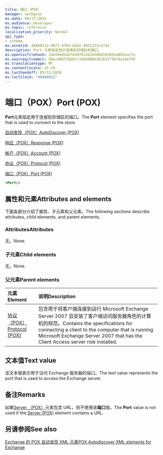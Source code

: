 ```yaml
---
title: 端口（POX）
manager: sethgros
ms.date: 09/17/2015
ms.audience: Developer
ms.topic: reference
localization_priority: Normal
api_type:
- schema
ms.assetid: 4046821a-d6f3-4764-82be-4011221ce7a3
description: Port 元素指定用于连接到存储区的端口。
ms.openlocfilehash: 2da59e03a57b44fb12d14368d1b585ba845eacfe
ms.sourcegitcommit: 88ec988f2bb67c1866d06b361615f3674a24e795
ms.translationtype: MT
ms.contentlocale: zh-CN
ms.lasthandoff: 05/31/2020
ms.locfileid: "44464012"
---
```

# <a name="port-pox"></a><span data-ttu-id="95293-103">端口（POX）</span><span class="sxs-lookup"><span data-stu-id="95293-103">Port (POX)</span></span>

<span data-ttu-id="95293-104">**Port**元素指定用于连接到存储区的端口。</span><span class="sxs-lookup"><span data-stu-id="95293-104">The **Port** element specifies the port that is used to connect to the store.</span></span> 
  
[<span data-ttu-id="95293-105">自动发现（POX）</span><span class="sxs-lookup"><span data-stu-id="95293-105">AutoDiscover (POX)</span></span>](autodiscover-pox.md)
  
[<span data-ttu-id="95293-106">响应（POX）</span><span class="sxs-lookup"><span data-stu-id="95293-106">Response (POX)</span></span>](response-pox.md)
  
[<span data-ttu-id="95293-107">帐户（POX）</span><span class="sxs-lookup"><span data-stu-id="95293-107">Account (POX)</span></span>](account-pox.md)
  
[<span data-ttu-id="95293-108">协议（POX）</span><span class="sxs-lookup"><span data-stu-id="95293-108">Protocol (POX)</span></span>](protocol-pox.md)
  
[<span data-ttu-id="95293-109">端口（POX）</span><span class="sxs-lookup"><span data-stu-id="95293-109">Port (POX)</span></span>](port-pox.md)
  
```xml
<Port/>
```

## <a name="attributes-and-elements"></a><span data-ttu-id="95293-110">属性和元素</span><span class="sxs-lookup"><span data-stu-id="95293-110">Attributes and elements</span></span>

<span data-ttu-id="95293-111">下面各部分介绍了属性、子元素和父元素。</span><span class="sxs-lookup"><span data-stu-id="95293-111">The following sections describe attributes, child elements, and parent elements.</span></span>
  
### <a name="attributes"></a><span data-ttu-id="95293-112">Attributes</span><span class="sxs-lookup"><span data-stu-id="95293-112">Attributes</span></span>

<span data-ttu-id="95293-113">无。</span><span class="sxs-lookup"><span data-stu-id="95293-113">None.</span></span>
  
### <a name="child-elements"></a><span data-ttu-id="95293-114">子元素</span><span class="sxs-lookup"><span data-stu-id="95293-114">Child elements</span></span>

<span data-ttu-id="95293-115">无。</span><span class="sxs-lookup"><span data-stu-id="95293-115">None.</span></span>
  
### <a name="parent-elements"></a><span data-ttu-id="95293-116">父元素</span><span class="sxs-lookup"><span data-stu-id="95293-116">Parent elements</span></span>

|<span data-ttu-id="95293-117">**元素**</span><span class="sxs-lookup"><span data-stu-id="95293-117">**Element**</span></span>|<span data-ttu-id="95293-118">**说明**</span><span class="sxs-lookup"><span data-stu-id="95293-118">**Description**</span></span>|
|:-----|:-----|
|[<span data-ttu-id="95293-119">协议（POX）</span><span class="sxs-lookup"><span data-stu-id="95293-119">Protocol (POX)</span></span>](protocol-pox.md) <br/> |<span data-ttu-id="95293-120">包含用于将客户端连接到运行 Microsoft Exchange Server 2007 且安装了客户端访问服务器角色的计算机的规范。</span><span class="sxs-lookup"><span data-stu-id="95293-120">Contains the specifications for connecting a client to the computer that is running Microsoft Exchange Server 2007 that has the Client Access server role installed.</span></span>  <br/> |
   
## <a name="text-value"></a><span data-ttu-id="95293-121">文本值</span><span class="sxs-lookup"><span data-stu-id="95293-121">Text value</span></span>

<span data-ttu-id="95293-122">该文本值表示用于访问 Exchange 服务器的端口。</span><span class="sxs-lookup"><span data-stu-id="95293-122">The text value represents the port that is used to access the Exchange server.</span></span>
  
## <a name="remarks"></a><span data-ttu-id="95293-123">备注</span><span class="sxs-lookup"><span data-stu-id="95293-123">Remarks</span></span>

<span data-ttu-id="95293-124">如果[Server （POX）](server-pox.md)元素包含 URL，则不使用该**端口**值。</span><span class="sxs-lookup"><span data-stu-id="95293-124">The **Port** value is not used if the [Server (POX)](server-pox.md) element contains a URL.</span></span> 
  
## <a name="see-also"></a><span data-ttu-id="95293-125">另请参阅</span><span class="sxs-lookup"><span data-stu-id="95293-125">See also</span></span>



[<span data-ttu-id="95293-126">Exchange 的 POX 自动发现 XML 元素</span><span class="sxs-lookup"><span data-stu-id="95293-126">POX Autodiscover XML elements for Exchange</span></span>](pox-autodiscover-xml-elements-for-exchange.md)

